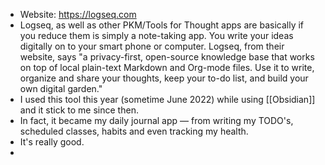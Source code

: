 - Website: https://logseq.com
- Logseq, as well as other PKM/Tools for Thought apps are basically if you reduce them is simply a note-taking app. You write your ideas digitally on to your smart phone or computer. Logseq, from their website, says "a privacy-first, open-source knowledge base that works on top of local plain-text Markdown and Org-mode files. Use it to write, organize and share your thoughts, keep your to-do list, and build your own digital garden."
- I used this tool this year (sometime June 2022) while using [[Obsidian]] and it stick to me since then.
- In fact, it became my daily journal app — from writing my TODO's, scheduled classes, habits and even tracking my health.
- It's really good.
-
